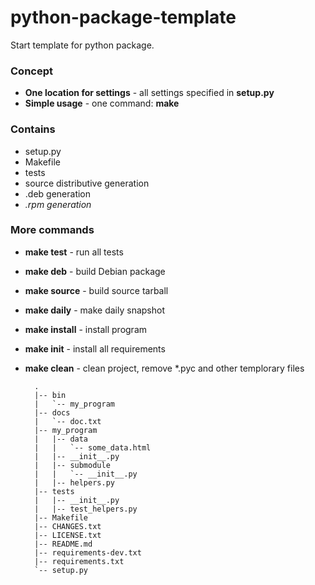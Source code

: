 python-package-template
=======================

Start template for python package.


### Concept ###
* **One location for settings** - all settings specified in **setup.py**
* **Simple usage** - one command: **make**


### Contains ###
* setup.py
* Makefile
* tests
* source distributive generation
* .deb generation
* _.rpm generation_


### More commands ###
* **make test** - run all tests
* **make deb** - build Debian package
* **make source** - build source tarball
* **make daily** - make daily snapshot
* **make install** - install program
* **make init** - install all requirements
* **make clean** - clean project, remove *.pyc and other templorary files


        .
        |-- bin
        |   `-- my_program
        |-- docs
        |   `-- doc.txt
        |-- my_program
        |   |-- data
        |   |   `-- some_data.html
        |   |-- __init__.py
        |   |-- submodule
        |   |   `-- __init__.py
        |   |-- helpers.py
        |-- tests
        |   |-- __init__.py
        |   |-- test_helpers.py
        |-- Makefile
        |-- CHANGES.txt
        |-- LICENSE.txt
        |-- README.md
        |-- requirements-dev.txt
        |-- requirements.txt
        `-- setup.py
